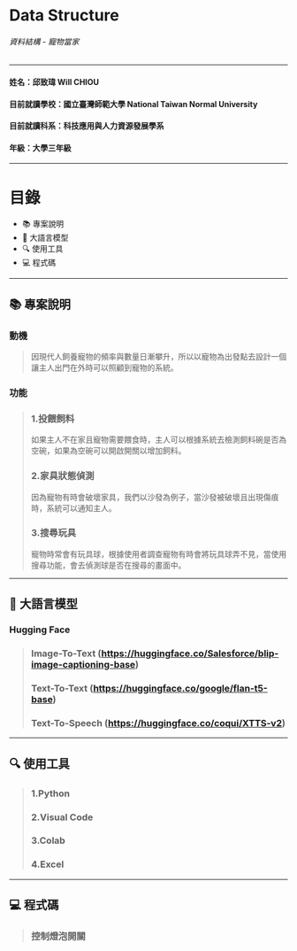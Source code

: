 # Data Structure
###### 資料結構 - 寵物當家
***
#### 姓名：邱致瑋 Will CHIOU
#### 目前就讀學校：國立臺灣師範大學 National Taiwan Normal University
#### 目前就讀科系：科技應用與人力資源發展學系
#### 年級：大學三年級
***
# 目錄
* 📚 專案說明
* 🔆 大語言模型
* 🔍 使用工具
* 💻 程式碼
***
## 📚 專案說明
### 動機
> 因現代人飼養寵物的頻率與數量日漸攀升，所以以寵物為出發點去設計一個讓主人出門在外時可以照顧到寵物的系統。  
### 功能  
> ### 1.投餵飼料  
> 如果主人不在家且寵物需要餵食時，主人可以根據系統去檢測飼料碗是否為空碗，如果為空碗可以開啟開關以增加飼料。
> ### 2.家具狀態偵測  
> 因為寵物有時會破壞家具，我們以沙發為例子，當沙發被破壞且出現傷痕時，系統可以通知主人。  
> ### 3.搜尋玩具  
> 寵物時常會有玩具球，根據使用者調查寵物有時會將玩具球弄不見，當使用搜尋功能，會去偵測球是否在搜尋的畫面中。
***
## 🔆 大語言模型
### Hugging Face
> ### Image-To-Text (https://huggingface.co/Salesforce/blip-image-captioning-base)
> ### Text-To-Text (https://huggingface.co/google/flan-t5-base)
> ### Text-To-Speech (https://huggingface.co/coqui/XTTS-v2)
***
## 🔍 使用工具
> ### 1.Python
> ### 2.Visual Code
> ### 3.Colab
> ### 4.Excel
***
## 💻 程式碼
> ### 控制燈泡開關
